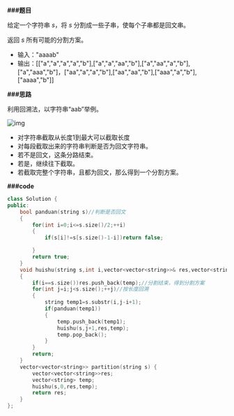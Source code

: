 **###题目**

给定一个字符串 *s*，将 *s* 分割成一些子串，使每个子串都是回文串。

返回 *s* 所有可能的分割方案。

- 输入："aaaab"
- 输出：[["a","a","a","a","b"],["a","a","aa","b"],["a","aa","a","b"],["a","aaa","b"]，["aa","a","a","b"],["aa","aa","b"],["aaa","a","b"],["aaaa","b"]]

**###思路**

利用回溯法，以字符串“aab”举例。

![img](https://pic3.zhimg.com/80/v2-c4afa696b546f10f7dca217c970c10da_720w.jpg)

- 对字符串截取从长度1到最大可以截取长度
- 对每段截取出来的字符串判断是否为回文字符串。
- 若不是回文，这条分路结束。
- 若是，继续往下截取。
- 若截取完整个字符串，且都为回文，那么得到一个分割方案。

**###code**

```cpp
class Solution {
public:
    bool panduan(string s)//判断是否回文
    {
        for(int i=0;i<=s.size()/2;++i)
        {   
            if(s[i]!=s[s.size()-1-i])return false;

        }
        return true;
    }
    void huishu(string s,int i,vector<vector<string>>& res,vector<string> temp)
    {
        if(i==s.size())res.push_back(temp);//分割结束，得到分割方案
        for(int j=i;j<s.size();++j)//按长度回溯
        {
            string temp1=s.substr(i,j-i+1);
            if(panduan(temp1))
            {
                temp.push_back(temp1);
                huishu(s,j+1,res,temp);
                temp.pop_back();
            }
        }
        return;
    }
    vector<vector<string>> partition(string s) {
        vector<vector<string>>res;
        vector<string> temp;
        huishu(s,0,res,temp);
        return res;
    }
};
```